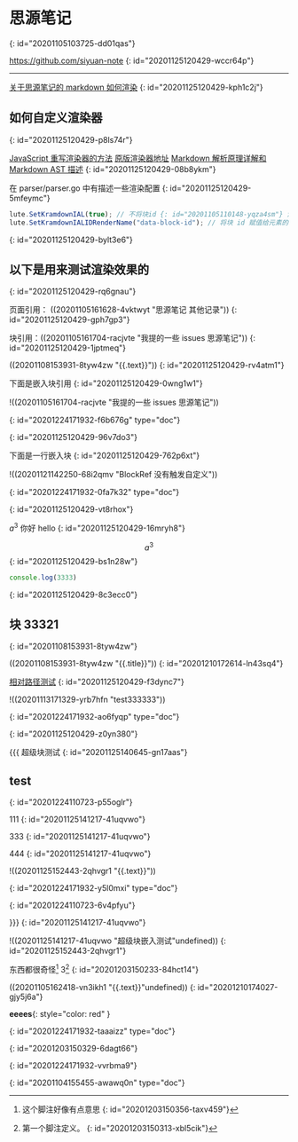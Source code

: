 # 思源笔记
{: id="20201105103725-dd01qas"}

https://github.com/siyuan-note
{: id="20201125120429-wccr64p"}

---

[关于思源笔记的 markdown 如何渲染](https://github.com/siyuan-note/siyuan/issues/418)
{: id="20201125120429-kph1c2j"}

## 如何自定义渲染器
{: id="20201125120429-p8ls74r"}

[JavaScript 重写渲染器的方法](https://github.com/88250/lute/issues/5)  [原版渲染器地址](https://github.com/88250/lute/blob/master/render/html_renderer.go)   [Markdown 解析原理详解和 Markdown AST 描述](https://ld246.com/article/1587637426085)
{: id="20201125120429-08b8ykm"}

在 parser/parser.go 中有描述一些渲染配置
{: id="20201125120429-5mfeymc"}

```javascript
lute.SetKramdownIAL(true); // 不将块id {: id="20201105110148-yqza4sm"} 渲染为文本
lute.SetKramdownIALIDRenderName("data-block-id"); // 将块 id 赋值给元素的data-block-id
```
{: id="20201125120429-bylt3e6"}

## 以下是用来测试渲染效果的
{: id="20201125120429-rq6gnau"}

页面引用： ((20201105161628-4vktwyt "思源笔记 其他记录"))
{: id="20201125120429-gph7gp3"}

块引用：((20201105161704-racjvte "我提的一些 issues  思源笔记"))
{: id="20201125120429-1jptmeq"}

((20201108153931-8tyw4zw "{{.text}}"))
{: id="20201125120429-rv4atm1"}

下面是嵌入块引用
{: id="20201125120429-0wng1w1"}

!((20201105161704-racjvte "我提的一些 issues  思源笔记"))

{: id="20201224171932-f6b676g" type="doc"}

{: id="20201125120429-96v7do3"}

下面是一行嵌入块
{: id="20201125120429-762p6xt"}

!((20201121142250-68i2qmv "BlockRef 没有触发自定义"))

{: id="20201224171932-0fa7k32" type="doc"}

{: id="20201125120429-vt8rhox"}

$a^3$    你好 hello
{: id="20201125120429-16mryh8"}

$$
a^3
$$
{: id="20201125120429-bs1n28w"}

```javascript {run}
console.log(3333)
```
{: id="20201125120429-8c3ecc0"}

## 块 33321
{: id="20201108153931-8tyw4zw"}

((20201108153931-8tyw4zw "{{.title}}"))
{: id="20201210172614-ln43sq4"}

[相对路径测试](../blog)
{: id="20201125120429-f3dync7"}

!((20201113171329-yrb7hfn "test333333"))

{: id="20201224171932-ao6fyqp" type="doc"}

{: id="20201125120429-z0yn380"}

{{{
超级块测试
{: id="20201125140645-gn17aas"}

## test
{: id="20201224110723-p55oglr"}

111
{: id="20201125141217-41uqvwo"}

333
{: id="20201125141217-41uqvwo"}

444
{: id="20201125141217-41uqvwo"}

!((20201125152443-2qhvgr1 "{{.text}}"))

{: id="20201224171932-y5l0mxi" type="doc"}

{: id="20201224110723-6v4pfyu"}

}}}
{: id="20201125141217-41uqvwo"}

!((20201125141217-41uqvwo "超级块嵌入测试"undefined))
{: id="20201125152443-2qhvgr1"}

东西都很奇怪[^test] 3[^1]
{: id="20201203150233-84hct14"}

((20201105162418-vn3ikh1 "{{.text}}"undefined))
{: id="20201210174027-gjy5j6a"}

**eeees**{: style="color: red" }

{: id="20201224171932-taaaizz" type="doc"}

{: id="20201203150329-6dagt66"}

[^test]: 这个脚注好像有点意思
    {: id="20201203150356-taxv459"}


[^1]: 第一个脚注定义。
    {: id="20201203150313-xbl5cik"}


{: id="20201224171932-vvrbma9"}


{: id="20201104155455-awawq0n" type="doc"}
